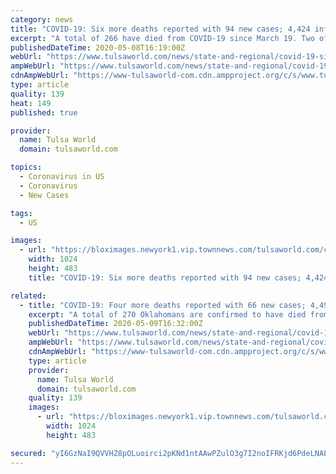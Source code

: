```yaml
---
category: news
title: "COVID-19: Six more deaths reported with 94 new cases; 4,424 infections confirmed in Oklahoma"
excerpt: "A total of 266 have died from COVID-19 since March 19. Two of the most recent deaths occurred in the 50-64 age group. The remainder were all older than 65"
publishedDateTime: 2020-05-08T16:19:00Z
webUrl: "https://www.tulsaworld.com/news/state-and-regional/covid-19-six-more-deaths-reported-with-94-new-cases-4-424-infections-confirmed-in/article_f17f7495-0ee8-59e4-b18d-8cb5650986ab.html"
ampWebUrl: "https://www.tulsaworld.com/news/state-and-regional/covid-19-six-more-deaths-reported-with-94-new-cases-4-424-infections-confirmed-in/article_f17f7495-0ee8-59e4-b18d-8cb5650986ab.amp.html"
cdnAmpWebUrl: "https://www-tulsaworld-com.cdn.ampproject.org/c/s/www.tulsaworld.com/news/state-and-regional/covid-19-six-more-deaths-reported-with-94-new-cases-4-424-infections-confirmed-in/article_f17f7495-0ee8-59e4-b18d-8cb5650986ab.amp.html"
type: article
quality: 139
heat: 149
published: true

provider:
  name: Tulsa World
  domain: tulsaworld.com

topics:
  - Coronavirus in US
  - Coronavirus
  - New Cases

tags:
  - US

images:
  - url: "https://bloximages.newyork1.vip.townnews.com/tulsaworld.com/content/tncms/assets/v3/editorial/6/06/606742d2-47fa-5798-b926-efc447170e18/5e87612e390e1.image.jpg?resize=1024%2C483"
    width: 1024
    height: 483
    title: "COVID-19: Six more deaths reported with 94 new cases; 4,424 infections confirmed in Oklahoma"

related:
  - title: "COVID-19: Four more deaths reported with 66 new cases; 4,490 infections confirmed in Oklahoma"
    excerpt: "A total of 270 Oklahomans are confirmed to have died from the virus since March 19. Two of the most recent deaths occurred within the last 24 hours. The others"
    publishedDateTime: 2020-05-09T16:32:00Z
    webUrl: "https://www.tulsaworld.com/news/state-and-regional/covid-19-four-more-deaths-reported-with-66-new-cases-4-490-infections-confirmed-in/article_5fb62609-22a4-56e4-b862-08696f5440d9.html"
    ampWebUrl: "https://www.tulsaworld.com/news/state-and-regional/covid-19-four-more-deaths-reported-with-66-new-cases-4-490-infections-confirmed-in/article_5fb62609-22a4-56e4-b862-08696f5440d9.amp.html"
    cdnAmpWebUrl: "https://www-tulsaworld-com.cdn.ampproject.org/c/s/www.tulsaworld.com/news/state-and-regional/covid-19-four-more-deaths-reported-with-66-new-cases-4-490-infections-confirmed-in/article_5fb62609-22a4-56e4-b862-08696f5440d9.amp.html"
    type: article
    provider:
      name: Tulsa World
      domain: tulsaworld.com
    quality: 139
    images:
      - url: "https://bloximages.newyork1.vip.townnews.com/tulsaworld.com/content/tncms/assets/v3/editorial/6/06/606742d2-47fa-5798-b926-efc447170e18/5e87612e390e1.image.jpg?resize=1024%2C483"
        width: 1024
        height: 483

secured: "yI6GzNaI9QVVHZ8pOLuoirci2pKNd1ntAAwPZulO3g7I2noIFRKjd6PdeLNALE/r4kqDWkzNp0fSM9Q/EE6KE8LV8PkOWqm8nUbDsHxeol513/DRe6wEsIluk3xTB/ac1lHOICoHm6gK1BTr6QHrAt2+ihsIfZ5WuFVYhHN+U9ETHfvwkY9b1U3mRhDYvzPs3H3X18cftLTffNXUbsiq/Dhq0BgSL/vFruS5N9308c7wSYHM4neyFqkXae64ySQVbxQo+Xi82SuUleVQ4xw1ob3VhX1IkLCslIZVZlcID2Z/OgUIekKhqbXKcPSsqeuGEBx53vmmjVfZ7MvZYewdia5PuPFH0woSctX23bxFuA0+utaUcFXDjY9jUgXrk+MLbqR9Y7l45Raqyjh5cLtQKAokdJsvkir+7TPDQG+xgbPhpMNq0J/bUT0qdd9QRxUFmqXa/7rehLP1p7BfK8QE8d7Aurz/vIob7T/Xu2ascUk=;i7jnCLWikuKZvObd8OmKEA=="
---
```


